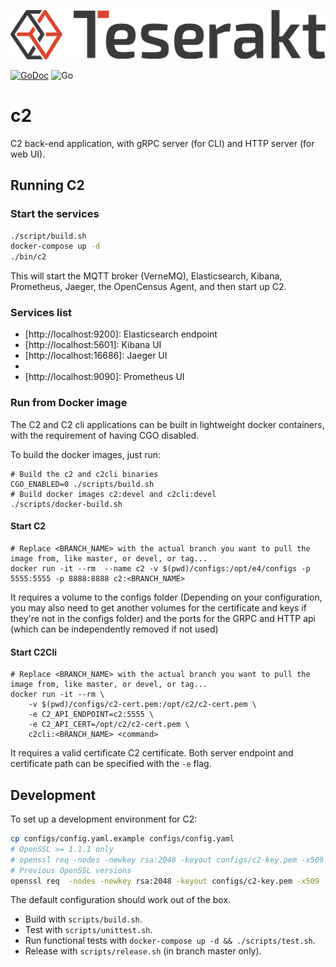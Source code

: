 ![alt text](logo.png)

[![GoDoc][godoc-image]][godoc-url] ![Go](https://github.com/teserakt-io/c2/workflows/Go/badge.svg?branch=develop)


# c2

C2 back-end application, with gRPC server (for CLI) and HTTP server (for web UI).

## Running C2

### Start the services

```bash
./script/build.sh
docker-compose up -d
./bin/c2
```

This will start the MQTT broker (VerneMQ), Elasticsearch, Kibana, Prometheus, Jaeger, the OpenCensus Agent, and then start up C2.

### Services list

- [http://localhost:9200]: Elasticsearch endpoint
- [http://localhost:5601]: Kibana UI
- [http://localhost:16686]: Jaeger UI
- [http://localhost:9999]: zPages
- [http://localhost:9090]: Prometheus UI

### Run from Docker image

The C2 and C2 cli applications can be built in lightweight docker containers, with the requirement of having CGO disabled.

To build the docker images, just run:

```
# Build the c2 and c2cli binaries
CGO_ENABLED=0 ./scripts/build.sh
# Build docker images c2:devel and c2cli:devel
./scripts/docker-build.sh
```

#### Start C2

```
# Replace <BRANCH_NAME> with the actual branch you want to pull the image from, like master, or devel, or tag...
docker run -it --rm  --name c2 -v $(pwd)/configs:/opt/e4/configs -p 5555:5555 -p 8888:8888 c2:<BRANCH_NAME>
```

It requires a volume to the configs folder (Depending on your configuration, you may also need to get another volumes for the certificate and keys if they're not in the configs folder) and the ports for the GRPC and HTTP api (which can be independently removed if not used)

#### Start C2Cli
```
# Replace <BRANCH_NAME> with the actual branch you want to pull the image from, like master, or devel, or tag...
docker run -it --rm \
    -v $(pwd)/configs/c2-cert.pem:/opt/c2/c2-cert.pem \
    -e C2_API_ENDPOINT=c2:5555 \
    -e C2_API_CERT=/opt/c2/c2-cert.pem \
    c2cli:<BRANCH_NAME> <command>
```

It requires a valid certificate C2 certificate. Both server endpoint and certificate path can be specified with the `-e` flag.

## Development

To set up a development environment for C2:

```bash
cp configs/config.yaml.example configs/config.yaml
# OpenSSL >= 1.1.1 only
# openssl req -nodes -newkey rsa:2048 -keyout configs/c2-key.pem -x509 -sha256 -days 365 -out configs/c2-cert.pem -subj "/CN=localhost" -addext "subjectAltName = 'IP:127.0.0.1'"
# Previous OpenSSL versions
openssl req  -nodes -newkey rsa:2048 -keyout configs/c2-key.pem -x509 -sha256 -days 365 -out configs/c2-cert.pem  -subj "/CN=localhost" -extensions san -config <(echo "[req]"; echo distinguished_name=req; echo "[san]"; echo subjectAltName=IP:127.0.0.1)
```

The default configuration should work out of the box.

- Build with `scripts/build.sh`.
- Test with `scripts/unittest.sh`.
- Run functional tests with `docker-compose up -d && ./scripts/test.sh`.
- Release with `scripts/release.sh` (in branch master only).

[godoc-image]: https://godoc.org/github.com/teserakt-io/c2?status.svg
[godoc-url]: https://godoc.org/github.com/teserakt-io/c2
